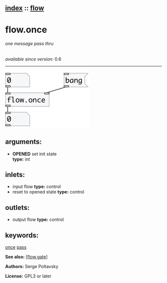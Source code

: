 [index](index.html) :: [flow](category_flow.html)
---

# flow.once

###### one message pass thru

*available since version:* 0.6

---




[![example](../examples/img/flow.once.jpg)](../examples/pd/flow.once.pd)



## arguments:

* **OPENED**
set init state<br>
__type:__ int<br>







## inlets:

* input flow 
__type:__ control<br>
* reset to opened state 
__type:__ control<br>



## outlets:

* output flow
__type:__ control<br>



## keywords:

[once](keywords/once.html)
[pass](keywords/pass.html)



**See also:**
[\[flow.gate\]](flow.gate.html)




**Authors:** Serge Poltavsky




**License:** GPL3 or later





